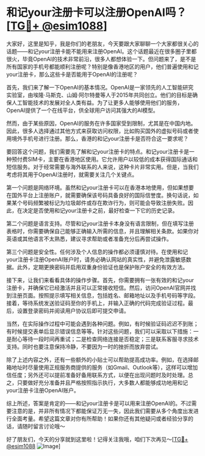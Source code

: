 # 和记your注册卡可以注册OpenAI吗？[[TG💪+ @esim1088](https://t.me/s/esim1088)]

大家好，这里是知乎，我是你们的老朋友，今天要跟大家聊聊一个大家都很关心的话题——和记your注册卡能不能用来注册OpenAI。这个话题最近在很多圈子里都很火，毕竟OpenAI的技术非常前沿，很多人都想体验一下。但问题来了，是不是所有国家的手机号都能顺利注册呢？特别是像香港地区的用户，他们普遍使用和记your注册卡，那么这些卡是否能用于OpenAI的注册呢？

首先，我们来了解一下OpenAI的基本情况。OpenAI是一家领先的人工智能研究实验室，由埃隆·马斯克、山姆·阿尔特曼等人于2015年共同创立。他们的目标是确保人工智能技术的发展对全人类有益。为了让更多人能够使用他们的服务，OpenAI提供了一个在线平台，供全球用户访问其强大的AI模型。

然而，由于某些原因，OpenAI的服务在许多国家受到限制，尤其是在中国内地。因此，很多人选择通过其他方式来获取访问权限，比如购买国外的虚拟号码或者使用境外手机号进行注册。那么，香港的和记your注册卡是否符合这一要求呢？

要回答这个问题，我们需要先了解和记your注册卡的特点。和记your注册卡是一种预付费SIM卡，主要在香港地区使用。它允许用户以较低的成本获得国际通话和短信服务。对于经常需要与海外联系的人来说，这种卡片非常实用。但是，当我们考虑将其用于OpenAI注册时，就需要关注几个关键点。

第一个问题是网络环境。虽然和记your注册卡可以在香港本地使用，但如果想要在国外平台上注册账户，就需要确保该号码具备良好的国际信誉度。换句话说，如果某个号码频繁被标记为垃圾邮件或存在欺诈行为，则可能会导致注册失败。因此，在决定是否使用和记your注册卡之前，最好检查一下它的历史记录。

第二个问题是语言支持。尽管和记your注册卡本身没有语言限制，但在填写注册表格时，你需要确保自己能够正确输入所需的信息，并且理解相关条款。如果你对英语或其他语言不太熟悉，建议寻求帮助或者准备充分后再尝试操作。

第三个问题是安全性。任何涉及个人信息的操作都必须谨慎对待。在使用和记your注册卡注册OpenAI账户时，请务必确认网站的真实性，并避免泄露敏感数据。此外，定期更换密码并启用双重身份验证也是保护账户安全的有效方法。

接下来，让我们来看看具体的操作步骤。首先，你需要拥有一张有效的和记your注册卡，并确保它已经激活并且可以正常接收短信。然后，访问OpenAI官网并找到注册页面。按照提示填写相关信息，包括姓名、邮箱地址以及手机号码等字段。接着，等待系统发送验证码至你的手机上，并输入正确的代码完成验证过程。最后，设置登录密码并阅读用户协议后即可提交申请。

当然，在实际操作过程中可能会遇到各种问题。例如，有时候验证码迟迟不到账；有时候提交表单后显示错误信息等等。针对这些问题，我们可以采取以下措施：一是耐心等待一段时间再重试；二是检查网络连接是否稳定；三是联系客服寻求技术支持。同时也要注意保持冷静，不要因为一时的挫折而放弃尝试。

除了上述内容之外，还有一些额外的小贴士可以帮助提高成功率。例如，在选择邮箱地址时尽量使用正规服务商提供的服务（如Gmail、Outlook等），这样可以增加信任度；另外还可以提前准备好备用联系方式，以便在出现问题时及时处理。总之，只要做好充分准备并且严格按照指示执行，大多数人都能够成功地用和记your注册卡注册OpenAI账户。

综上所述，答案是肯定的——和记your注册卡是可以用来注册OpenAI的。不过需要注意的是，并非所有情况下都能保证万无一失，因此我们需要从多个角度出发进行全面考量。希望这篇文章对你有所帮助！如果你还有其他疑问或者经验分享的话，请随时留言讨论哦～

好了朋友们，今天的分享就到这里啦！记得关注我哦，咱们下次再见～[[TG💪+ @esim1088](https://t.me/s/esim1088) ![Image](https://i.postimg.cc/4NQfJmqS/Snipaste-2025-05-13-00-14-12.png)]
